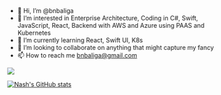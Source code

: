 - 👋 Hi, I’m @bnbaliga
- 👀 I’m interested in Enterprise Architecture, Coding in C#, Swift, JavaScript, React, Backend with AWS and Azure using PAAS and Kubernetes
- 🌱 I’m currently learning React, Swift UI, K8s
- 💞️ I’m looking to collaborate on anything that might capture my fancy
- 📫 How to reach me bnbaliga@gmail.com

![](https://komarev.com/ghpvc/?username=bnbaliga)

[![Nash's GitHub stats](https://github-readme-stats.vercel.app/api?username=bnbaliga)](https://github.com/anuraghazra/github-readme-stats)

<!---
bnbaliga/bnbaliga is a ✨ special ✨ repository because its `README.md` (this file) appears on your GitHub profile.
You can click the Preview link to take a look at your changes.
--->

